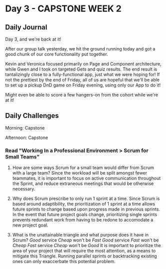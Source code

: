 # Day 3 - CAPSTONE WEEK 2

## Daily Journal

Day 3, and we're back at it!

After our group talk yesterday, we hit the ground running today and got a good chunk of our core functionality put together.

Kevin and Veronica focused primarily on Page and Component architecture, while Gwen and I took on targeted Gets and quiz results. The end result is tantalizingly close to a fully-functional app, just what we were hoping for! If not the prettiest by the end of Friday, all of us are hopeful that we'll be able to set up a pickup DnD game on Friday evening, using only our App to do it!

Might even be able to score a few hangers-on from the cohort while we're at it!

## Daily Challenges

Morning: Capstone

Afternoon: Capstone

### Read "Working In a Professional Environment > Scrum for Small Teams"

1. How are some ways Scrum for a small team would differ from Scrum with a large team?
   Since the workload will be split amongst fewer teammates, it is important to focus on active communication throughout the Sprint, and reduce extraneous meetings that would be otherwise necessary.

2. Why does Scrum prescribe to only run 1 sprint at a time.
   Since Scrum is based around adaptibility, the prioritization of 1 sprint at a time allows future sprints to change based upon progress made in previous sprints. In the event that future project goals change, prioritizing single sprints prevents redundant work from having to be redone to accomodate a new project goal.

3. What is the unattainable triangle and what purpose does it have in Scrum?
   _Good_ service _Cheap_ won't be _Fast_
   _Good_ service _Fast_ won't be _Cheap_
   _Fast_ service _Cheap_ won't be _Good_
   It is important to prioritize the area of your project that will require the most attention, as a means to mitigate this Triangle. Running parallel sprints or backtracking existing ones can only exaccerbate this potential problem.
